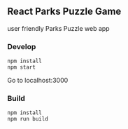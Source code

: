 ## React Parks Puzzle Game

user friendly Parks Puzzle web app 

### Develop
```
npm install
npm start
```
Go to localhost:3000

### Build
```
npm install
npm run build
```
